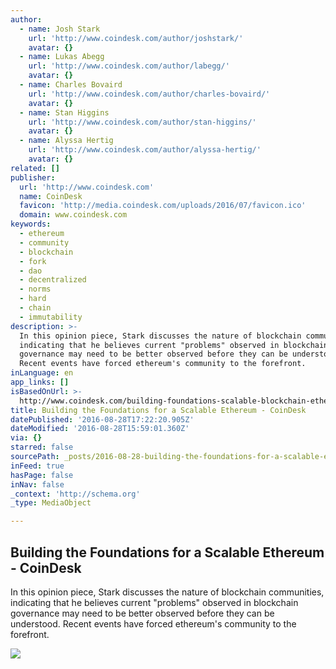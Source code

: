 ```yaml
---
author:
  - name: Josh Stark
    url: 'http://www.coindesk.com/author/joshstark/'
    avatar: {}
  - name: Lukas Abegg
    url: 'http://www.coindesk.com/author/labegg/'
    avatar: {}
  - name: Charles Bovaird
    url: 'http://www.coindesk.com/author/charles-bovaird/'
    avatar: {}
  - name: Stan Higgins
    url: 'http://www.coindesk.com/author/stan-higgins/'
    avatar: {}
  - name: Alyssa Hertig
    url: 'http://www.coindesk.com/author/alyssa-hertig/'
    avatar: {}
related: []
publisher:
  url: 'http://www.coindesk.com'
  name: CoinDesk
  favicon: 'http://media.coindesk.com/uploads/2016/07/favicon.ico'
  domain: www.coindesk.com
keywords:
  - ethereum
  - community
  - blockchain
  - fork
  - dao
  - decentralized
  - norms
  - hard
  - chain
  - immutability
description: >-
  In this opinion piece, Stark discusses the nature of blockchain communities,
  indicating that he believes current "problems" observed in blockchain
  governance may need to be better observed before they can be understood.
  Recent events have forced ethereum's community to the forefront.
inLanguage: en
app_links: []
isBasedOnUrl: >-
  http://www.coindesk.com/building-foundations-scalable-blockchain-ethereum-community/
title: Building the Foundations for a Scalable Ethereum - CoinDesk
datePublished: '2016-08-28T17:22:20.905Z'
dateModified: '2016-08-28T15:59:01.360Z'
via: {}
starred: false
sourcePath: _posts/2016-08-28-building-the-foundations-for-a-scalable-ethereum-coindesk.md
inFeed: true
hasPage: false
inNav: false
_context: 'http://schema.org'
_type: MediaObject

---
```

<article style=""><h1>Building the Foundations for a Scalable Ethereum - CoinDesk</h1><p>In this opinion piece, Stark discusses the nature of blockchain communities, indicating that he believes current "problems" observed in blockchain governance may need to be better observed before they can be understood. Recent events have forced ethereum's community to the forefront.</p><img src="https://media.coindesk.com/uploads/2016/08/construction-metal-e1472143393486.jpg" /></article>
